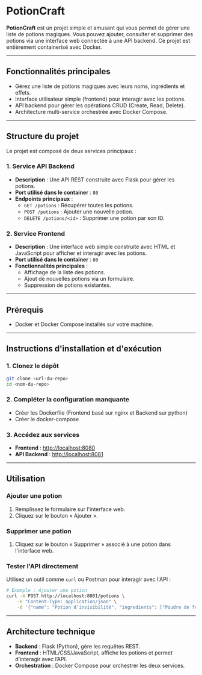 # PotionCraft

**PotionCraft** est un projet simple et amusant qui vous permet de gérer une liste de potions magiques. Vous pouvez ajouter, consulter et supprimer des potions via une interface web connectée à une API backend. Ce projet est entièrement containerisé avec Docker.

---

## Fonctionnalités principales

- Gérez une liste de potions magiques avec leurs noms, ingrédients et effets.
- Interface utilisateur simple (frontend) pour interagir avec les potions.
- API backend pour gérer les opérations CRUD (Create, Read, Delete).
- Architecture multi-service orchestrée avec Docker Compose.

---

## Structure du projet

Le projet est composé de deux services principaux :

### 1. **Service API Backend**

- **Description** : Une API REST construite avec Flask pour gérer les potions.
- **Port utilisé dans le container** : `80`
- **Endpoints principaux** :
  - `GET /potions` : Récupérer toutes les potions.
  - `POST /potions` : Ajouter une nouvelle potion.
  - `DELETE /potions/<id>` : Supprimer une potion par son ID.

### 2. **Service Frontend**

- **Description** : Une interface web simple construite avec HTML et JavaScript pour afficher et interagir avec les potions.
- **Port utilisé dans le container** : `80`
- **Fonctionnalités principales** :
  - Affichage de la liste des potions.
  - Ajout de nouvelles potions via un formulaire.
  - Suppression de potions existantes.

---

## Prérequis

- Docker et Docker Compose installés sur votre machine.

---

## Instructions d'installation et d'exécution

### 1. Clonez le dépôt

```bash
git clone <url-du-repo>
cd <nom-du-repo>
```

### 2. Compléter la configuration manquante

- Créer les Dockerfile (Frontend basé sur nginx et Backend sur python)
- Créer le docker-compose

### 3. Accédez aux services

- **Frontend** : [http://localhost:8080](http://localhost:8080)
- **API Backend** : [http://localhost:8081](http://localhost:8081)

---

## Utilisation

### Ajouter une potion

1. Remplissez le formulaire sur l'interface web.
2. Cliquez sur le bouton « Ajouter ».

### Supprimer une potion

1. Cliquez sur le bouton « Supprimer » associé à une potion dans l'interface web.

### Tester l'API directement

Utilisez un outil comme `curl` ou Postman pour interagir avec l'API :

```bash
# Exemple : Ajouter une potion
curl -X POST http://localhost:8081/potions \
    -H "Content-Type: application/json" \
    -d '{"name": "Potion d’invisibilité", "ingredients": ["Poudre de fée", "Eau de lune"], "effect": "Rend invisible pendant 10 minutes"}'
```

---

## Architecture technique

- **Backend** : Flask (Python), gère les requêtes REST.
- **Frontend** : HTML/CSS/JavaScript, affiche les potions et permet d’interagir avec l’API.
- **Orchestration** : Docker Compose pour orchestrer les deux services.
